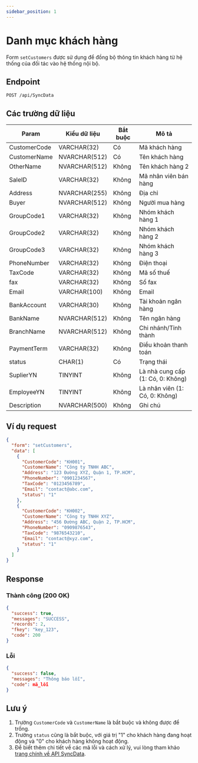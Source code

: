 ```yaml
---
sidebar_position: 1
---
```


# Danh mục khách hàng

Form `setCustomers` được sử dụng để đồng bộ thông tin khách hàng từ hệ thống của đối tác vào hệ thống nội bộ.

## Endpoint

```http
POST /api/SyncData
```

## Các trường dữ liệu

| Param | Kiểu dữ liệu | Bắt buộc | Mô tả |
|-------|-------------|----------|-------|
| CustomerCode | VARCHAR(32) | Có | Mã khách hàng |
| CustomerName | NVARCHAR(512) | Có | Tên khách hàng |
| OtherName | NVARCHAR(512) | Không | Tên khách hàng 2 |
| SaleID | VARCHAR(32) | Không | Mã nhân viên bán hàng |
| Address | NVARCHAR(255) | Không | Địa chỉ |
| Buyer | NVARCHAR(512) | Không | Người mua hàng |
| GroupCode1 | VARCHAR(32) | Không | Nhóm khách hàng 1 |
| GroupCode2 | VARCHAR(32) | Không | Nhóm khách hàng 2 |
| GroupCode3 | VARCHAR(32) | Không | Nhóm khách hàng 3 |
| PhoneNumber | VARCHAR(32) | Không | Điện thoại |
| TaxCode | VARCHAR(32) | Không | Mã số thuế |
| fax | VARCHAR(32) | Không | Số fax |
| Email | VARCHAR(100) | Không | Email |
| BankAccount | VARCHAR(30) | Không | Tài khoản ngân hàng |
| BankName | NVARCHAR(512) | Không | Tên ngân hàng |
| BranchName | NVARCHAR(512) | Không | Chi nhánh/Tỉnh thành |
| PaymentTerm | VARCHAR(32) | Không | Điều khoản thanh toán |
| status | CHAR(1) | Có | Trạng thái |
| SuplierYN | TINYINT | Không | Là nhà cung cấp (1: Có, 0: Không) |
| EmployeeYN | TINYINT | Không | Là nhân viên (1: Có, 0: Không) |
| Description | NVARCHAR(500) | Không | Ghi chú |

## Ví dụ request

```json
{
  "form": "setCustomers",
  "data": [
    {
      "CustomerCode": "KH001",
      "CustomerName": "Công ty TNHH ABC",
      "Address": "123 Đường XYZ, Quận 1, TP.HCM",
      "PhoneNumber": "0901234567",
      "TaxCode": "0123456789",
      "Email": "contact@abc.com",
      "status": "1"
    },
    {
      "CustomerCode": "KH002",
      "CustomerName": "Công ty TNHH XYZ",
      "Address": "456 Đường ABC, Quận 2, TP.HCM",
      "PhoneNumber": "0909876543",
      "TaxCode": "9876543210",
      "Email": "contact@xyz.com",
      "status": "1"
    }
  ]
}
```

## Response

### Thành công (200 OK)

```json
{
  "success": true,
  "messages": "SUCCESS",
  "records": 2,
  "fkey": "key_123",
  "code": 200
}
```

### Lỗi

```json
{
  "success": false,
  "messages": "Thông báo lỗi",
  "code": mã_lỗi
}
```

## Lưu ý

1. Trường `CustomerCode` và `CustomerName` là bắt buộc và không được để trống.
2. Trường `status` cũng là bắt buộc, với giá trị "1" cho khách hàng đang hoạt động và "0" cho khách hàng không hoạt động.
3. Để biết thêm chi tiết về các mã lỗi và cách xử lý, vui lòng tham khảo [trang chính về API SyncData](../sync-data).